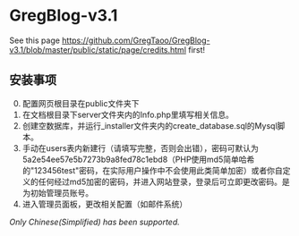 # GregBlog-v3.1

See this page https://github.com/GregTaoo/GregBlog-v3.1/blob/master/public/static/page/credits.html first!

## 安装事项
0. 配置网页根目录在public文件夹下
1. 在文档根目录下server文件夹内的Info.php里填写相关信息。
2. 创建空数据库，并运行_installer文件夹内的create_database.sql的Mysql脚本。
3. 手动在users表内新建行（请填写完整，否则会出错），密码可默认为5a2e54ee57e5b7273b9a8fed78c1ebd8（PHP使用md5简单哈希的"123456test"密码，在实际用户操作中不会使用此类简单加密）或者你自定义的任何经过md5加密的密码，并进入网站登录，登录后可立即更改密码。是为初始管理员账号。
4. 进入管理员面板，更改相关配置（如邮件系统）

*Only Chinese(Simplified) has been supported.*
